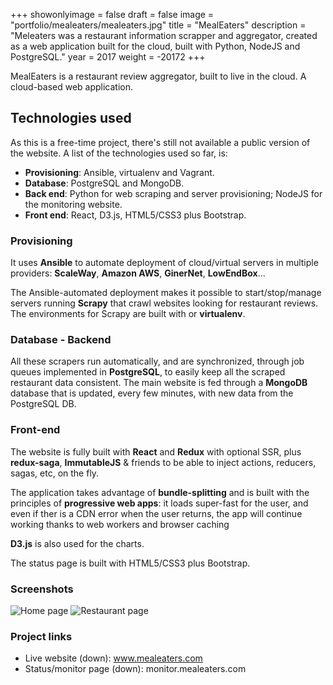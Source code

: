 +++
showonlyimage = false
draft = false
image = "portfolio/mealeaters/mealeaters.jpg"
title = "MealEaters"
description = "Meleaters was a restaurant information scrapper and aggregator, created as a web application built for the cloud, built with Python, NodeJS and PostgreSQL."
year = 2017
weight = -20172
+++

MealEaters is a restaurant review aggregator, built to live in the cloud. A cloud-based web application.

## Technologies used

As this is a free-time project, there's still not available a public version of the website. A list of the technologies used so far, is:

* **Provisioning**: Ansible, virtualenv and Vagrant.
* **Database**: PostgreSQL and MongoDB.
* **Back end**: Python for web scraping and server provisioning; NodeJS for the monitoring website.
* **Front end**: React, D3.js, HTML5/CSS3 plus Bootstrap.

### Provisioning

It uses **Ansible** to automate deployment of cloud/virtual servers in multiple providers: **ScaleWay**, **Amazon AWS**, **GinerNet**, **LowEndBox**...

The Ansible-automated deployment makes it possible to start/stop/manage servers running **Scrapy** that crawl websites looking for restaurant reviews. The environments for Scrapy are built with or **virtualenv**.

### Database - Backend

All these scrapers run automatically, and are synchronized, through job queues implemented in **PostgreSQL**, to easily keep all the scraped restaurant data consistent. The main website is fed through a **MongoDB** database that is updated, every few minutes, with new data from the PostgreSQL DB.

### Front-end

The website is fully built with **React** and **Redux** with optional SSR, plus **redux-saga**, **ImmutableJS** & friends to be able to inject actions, reducers, sagas, etc, on the fly.

The application takes advantage of **bundle-splitting** and is built with the principles of **progressive web apps**: it loads super-fast for the user, and even if ther is a CDN error when the user returns, the app will continue working thanks to web workers and browser caching

**D3.js** is also used for the charts.

The status page is built with HTML5/CSS3 plus Bootstrap.

### Screenshots

 ![Home page](/portfolio/mealeaters/home.jpg)
 ![Restaurant page](/portfolio/mealeaters/restaurant.jpg)

### Project links

  * Live website (down): www.mealeaters.com
  * Status/monitor page (down): monitor.mealeaters.com
